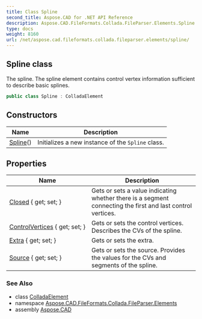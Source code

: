 ```yaml
---
title: Class Spline
second_title: Aspose.CAD for .NET API Reference
description: Aspose.CAD.FileFormats.Collada.FileParser.Elements.Spline class. The spline. The spline element contains control vertex information sufficient to describe basic splines
type: docs
weight: 8160
url: /net/aspose.cad.fileformats.collada.fileparser.elements/spline/
---
```

## Spline class

The spline. The spline element contains control vertex information sufficient to describe basic splines.

```csharp
public class Spline : ColladaElement
```

## Constructors

| Name | Description |
| --- | --- |
| [Spline](spline/)() | Initializes a new instance of the `Spline` class. |

## Properties

| Name | Description |
| --- | --- |
| [Closed](../../aspose.cad.fileformats.collada.fileparser.elements/spline/closed/) { get; set; } | Gets or sets a value indicating whether there is a segment connecting the first and last control vertices. |
| [ControlVertices](../../aspose.cad.fileformats.collada.fileparser.elements/spline/controlvertices/) { get; set; } | Gets or sets the control vertices. Describes the CVs of the spline. |
| [Extra](../../aspose.cad.fileformats.collada.fileparser.elements/spline/extra/) { get; set; } | Gets or sets the extra. |
| [Source](../../aspose.cad.fileformats.collada.fileparser.elements/spline/source/) { get; set; } | Gets or sets the source. Provides the values for the CVs and segments of the spline. |

### See Also

* class [ColladaElement](../colladaelement/)
* namespace [Aspose.CAD.FileFormats.Collada.FileParser.Elements](../../aspose.cad.fileformats.collada.fileparser.elements/)
* assembly [Aspose.CAD](../../)


